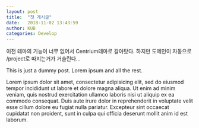 ```yaml
---
layout: post
title:  "첫 게시글"
date:   2018-11-02 13:43:59
author: KUB
categories: Develop
---
```

이전 테마의 기능이 너무 없어서 Centrium테마로 갈아탔다.
하지만 도메인이 자동으로 /project로 따지는거가 거슬린다...

This is just a dummy post. Lorem ipsum and all the rest.

Lorem ipsum dolor sit amet, consectetur adipisicing elit, sed do eiusmod
tempor incididunt ut labore et dolore magna aliqua. Ut enim ad minim veniam,
quis nostrud exercitation ullamco laboris nisi ut aliquip ex ea commodo
consequat. Duis aute irure dolor in reprehenderit in voluptate velit esse
cillum dolore eu fugiat nulla pariatur. Excepteur sint occaecat cupidatat non
proident, sunt in culpa qui officia deserunt mollit anim id est laborum.
